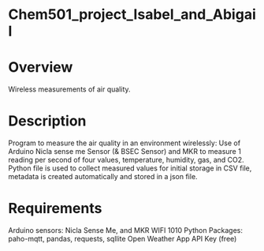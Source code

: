 # Chem501_project_Isabel_and_Abigail
<h1>Overview</h1>
<p>
Wireless measurements of air quality.
</p>

<h1>Description</h1>
<p>
Program to measure the air quality in an environment wirelessly: Use of Arduino Nicla sense me Sensor (& BSEC Sensor) and MKR to measure 1 reading per second of four values, temperature, humidity, gas, and CO2. Python file is used to collect measured values for initial storage in CSV file, metadata is created automatically and stored in a json file.
</p>

<h1>Requirements</h1>
<p>
Arduino sensors: Nicla Sense Me, and MKR WIFI 1010
Python Packages: paho-mqtt, pandas, requests, sqllite
Open Weather App API Key (free)
</p>
